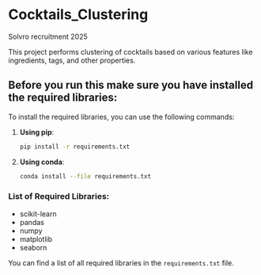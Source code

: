 # Cocktails_Clustering
Solvro recruitment 2025

This project performs clustering of cocktails based on various features like ingredients, tags, and other properties.

## Before you run this make sure you have installed the required libraries:

To install the required libraries, you can use the following commands:

1. **Using pip**:
    ```bash
    pip install -r requirements.txt
    ```

2. **Using conda**:
    ```bash
    conda install --file requirements.txt
    ```

### List of Required Libraries:

- scikit-learn
- pandas
- numpy
- matplotlib
- seaborn

You can find a list of all required libraries in the `requirements.txt` file.
